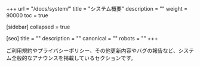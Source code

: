 +++
url = "/docs/system/"
title = "システム概要"
description = ""
weight = 90000
toc = true

[sidebar]
collapsed = true

[seo]
title = ""
description = ""
canonical = ""
robots = ""
+++

ご利用規約やプライバシーポリシー、その他更新内容やバグの報告など、システム全般的なアナウンスを掲載しているセクションです。
